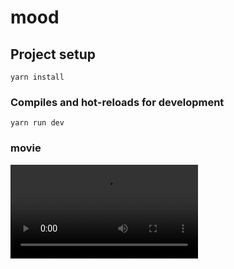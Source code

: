 # mood

## Project setup

```
yarn install
```

### Compiles and hot-reloads for development

```
yarn run dev
```

### movie

![展示](https://github.com/youngzhaojia/mood/mood.mov)
